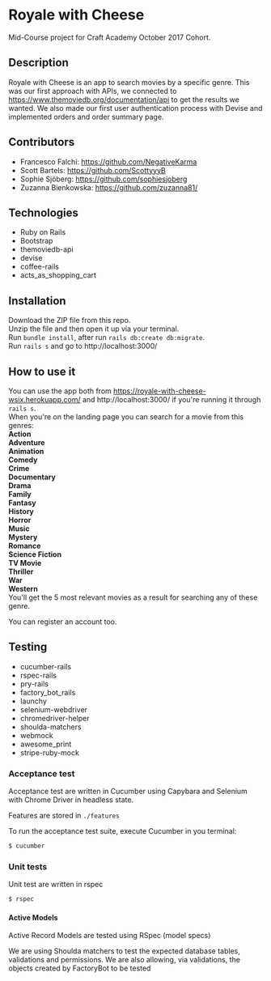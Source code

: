 # Royale with Cheese
Mid-Course project for Craft Academy October 2017 Cohort.

## Description
Royale with Cheese is an app to search movies by a specific genre.
This was our first approach with APIs, we connected to
https://www.themoviedb.org/documentation/api to get the results we wanted.
We also made our first user authentication process with Devise and implemented orders and order summary page.

## Contributors
* Francesco Falchi: https://github.com/NegativeKarma
* Scott Bartels: https://github.com/ScottyyyB
* Sophie Sjöberg: https://github.com/sophiesjoberg
* Zuzanna Bienkowska: https://github.com/zuzanna81/

## Technologies
* Ruby on Rails
* Bootstrap
* themoviedb-api
* devise
* coffee-rails
* acts_as_shopping_cart

## Installation
Download the ZIP file from this repo.  
Unzip the file and then open it up via your terminal.  
Run `bundle install`, after run `rails db:create db:migrate`.  
Run `rails s` and go to http://localhost:3000/

## How to use it
You can use the app both from https://royale-with-cheese-wsix.herokuapp.com/ and
http://localhost:3000/ if you're running it through `rails s`.  
When you're on the landing page you can search for a movie from this genres:  
**Action  
Adventure  
Animation  
Comedy  
Crime  
Documentary  
Drama  
Family  
Fantasy  
History  
Horror  
Music  
Mystery  
Romance  
Science Fiction  
TV Movie  
Thriller  
War  
Western**  
You'll get the 5 most relevant movies as a result for searching any of these genre.

You can register an account too.

## Testing
* cucumber-rails
* rspec-rails
* pry-rails
* factory_bot_rails
* launchy
* selenium-webdriver
* chromedriver-helper
* shoulda-matchers
* webmock
* awesome_print
* stripe-ruby-mock

### Acceptance test
Acceptance test are written in Cucumber using Capybara and Selenium with Chrome Driver in headless state.

Features are stored in `./features`

To run the acceptance test suite, execute Cucumber in you terminal:

```bash
$ cucumber
```

### Unit tests
Unit test are written in rspec

```bash
$ rspec
```

#### Active Models
Active Record Models are tested using RSpec (model specs)

We are using Shoulda matchers to test the expected database tables, validations and permissions.
We are also allowing, via validations, the objects created by FactoryBot to be tested
